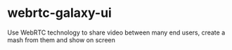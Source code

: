 webrtc-galaxy-ui
================

Use WebRTC technology to share video between many end users, create a mash from them and show on screen
